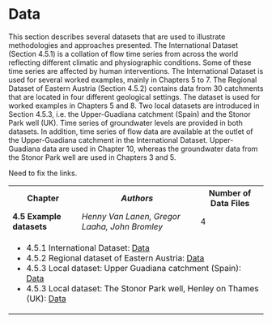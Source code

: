 # Data

This section describes several datasets that are used to illustrate methodologies and approaches presented. The International Dataset (Section 4.5.1) is a collation of flow time series from across the world reflecting different climatic and physiographic conditions. Some of these time series are affected by human interventions. The International Dataset is used for several worked examples, mainly in Chapters 5 to 7. The Regional Dataset of Eastern Austria (Section 4.5.2) contains data from 30 catchments that are located in four different geological settings. The dataset is used for worked examples in Chapters 5 and 8. Two local datasets are introduced in Section 4.5.3, i.e. the Upper-Guadiana catchment (Spain) and the Stonor Park well (UK). Time series of groundwater levels are provided in both datasets. In addition, time series of flow data are available at the outlet of the Upper-Guadiana catchment in the International Dataset. Upper-Guadiana data are used in Chapter 10, whereas the groundwater data from the Stonor Park well are used in Chapters 3 and 5.

Need to fix the links.


<table>
  <tr>
    <th> <b>Chapter</b> </td>
    <th> <i>Authors</i> </td>
    <th> Number of Data Files </td>
  </tr>
  <tr>
    <td> <b> 4.5 Example datasets</b> </td>
    <td> <i>Henny Van Lanen, Gregor Laaha, John Bromley</i> </td>
    <td> 4 </td>
  </tr>
  <tr>
  <td colspan="3">
  <ul>
  <li>4.5.1 International Dataset:
    <a href="https://github.com/HydroDrought/hydrodroughtBook/data/">Data</a>
  </li>

  <li>4.5.2 Regional dataset of Eastern Austria:
    <a href="https://github.com/HydroDrought/hydrodroughtBook/data/">Data</a>
  </li>

   <li>4.5.3 Local dataset: Upper Guadiana catchment (Spain):
    <a href="https://github.com/HydroDrought/hydrodroughtBook/data/">Data</a>
  </li>
 
  <li>4.5.3 Local dataset: The Stonor Park well, Henley on Thames (UK):
    <a href="https://github.com/HydroDrought/hydrodroughtBook/data/">Data</a>
  </li>
    
  </ul>
  </td>
  </tr>
</table>
